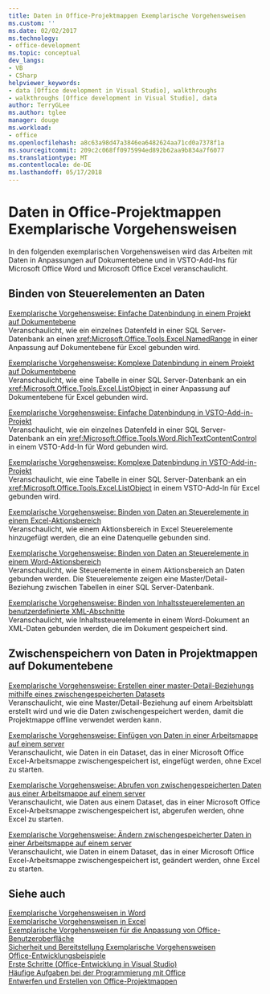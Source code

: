 ```yaml
---
title: Daten in Office-Projektmappen Exemplarische Vorgehensweisen
ms.custom: ''
ms.date: 02/02/2017
ms.technology:
- office-development
ms.topic: conceptual
dev_langs:
- VB
- CSharp
helpviewer_keywords:
- data [Office development in Visual Studio], walkthroughs
- walkthroughs [Office development in Visual Studio], data
author: TerryGLee
ms.author: tglee
manager: douge
ms.workload:
- office
ms.openlocfilehash: a8c63a98d47a3846ea6482624aa71cd0a7378f1a
ms.sourcegitcommit: 209c2c068ff0975994ed892b62aa9b834a7f6077
ms.translationtype: MT
ms.contentlocale: de-DE
ms.lasthandoff: 05/17/2018
---
```

# <a name="data-in-office-solutions-walkthroughs"></a>Daten in Office-Projektmappen Exemplarische Vorgehensweisen
  In den folgenden exemplarischen Vorgehensweisen wird das Arbeiten mit Daten in Anpassungen auf Dokumentebene und in VSTO-Add-Ins für Microsoft Office Word und Microsoft Office Excel veranschaulicht.  
  
## <a name="bind-controls-to-data"></a>Binden von Steuerelementen an Daten  
 [Exemplarische Vorgehensweise: Einfache Datenbindung in einem Projekt auf Dokumentebene](../vsto/walkthrough-simple-data-binding-in-a-document-level-project.md)  
 Veranschaulicht, wie ein einzelnes Datenfeld in einer SQL Server-Datenbank an einen <xref:Microsoft.Office.Tools.Excel.NamedRange> in einer Anpassung auf Dokumentebene für Excel gebunden wird.  
  
 [Exemplarische Vorgehensweise: Komplexe Datenbindung in einem Projekt auf Dokumentebene](../vsto/walkthrough-complex-data-binding-in-a-document-level-project.md)  
 Veranschaulicht, wie eine Tabelle in einer SQL Server-Datenbank an ein <xref:Microsoft.Office.Tools.Excel.ListObject> in einer Anpassung auf Dokumentebene für Excel gebunden wird.  
  
 [Exemplarische Vorgehensweise: Einfache Datenbindung in VSTO-Add-in-Projekt](../vsto/walkthrough-simple-data-binding-in-vsto-add-in-project.md)  
 Veranschaulicht, wie ein einzelnes Datenfeld in einer SQL Server-Datenbank an ein <xref:Microsoft.Office.Tools.Word.RichTextContentControl> in einem VSTO-Add-In für Word gebunden wird.  
  
 [Exemplarische Vorgehensweise: Komplexe Datenbindung in VSTO-Add-in-Projekt](../vsto/walkthrough-complex-data-binding-in-vsto-add-in-project.md)  
 Veranschaulicht, wie eine Tabelle in einer SQL Server-Datenbank an ein <xref:Microsoft.Office.Tools.Excel.ListObject> in einem VSTO-Add-In für Excel gebunden wird.  
  
 [Exemplarische Vorgehensweise: Binden von Daten an Steuerelemente in einem Excel-Aktionsbereich](../vsto/walkthrough-binding-data-to-controls-on-an-excel-actions-pane.md)  
 Veranschaulicht, wie einem Aktionsbereich in Excel Steuerelemente hinzugefügt werden, die an eine Datenquelle gebunden sind.  
  
 [Exemplarische Vorgehensweise: Binden von Daten an Steuerelemente in einem Word-Aktionsbereich](../vsto/walkthrough-binding-data-to-controls-on-a-word-actions-pane.md)  
 Veranschaulicht, wie Steuerelemente in einem Aktionsbereich an Daten gebunden werden. Die Steuerelemente zeigen eine Master/Detail-Beziehung zwischen Tabellen in einer SQL Server-Datenbank.  
  
 [Exemplarische Vorgehensweise: Binden von Inhaltssteuerelementen an benutzerdefinierte XML-Abschnitte](../vsto/walkthrough-binding-content-controls-to-custom-xml-parts.md)  
 Veranschaulicht, wie Inhaltssteuerelemente in einem Word-Dokument an XML-Daten gebunden werden, die im Dokument gespeichert sind.  
  
## <a name="cache-data-in-document-level-solutions"></a>Zwischenspeichern von Daten in Projektmappen auf Dokumentebene  
 [Exemplarische Vorgehensweise: Erstellen einer master-Detail-Beziehungs mithilfe eines zwischengespeicherten Datasets](../vsto/walkthrough-creating-a-master-detail-relation-using-a-cached-dataset.md)  
 Veranschaulicht, wie eine Master/Detail-Beziehung auf einem Arbeitsblatt erstellt wird und wie die Daten zwischengespeichert werden, damit die Projektmappe offline verwendet werden kann.  
  
 [Exemplarische Vorgehensweise: Einfügen von Daten in einer Arbeitsmappe auf einem server](../vsto/walkthrough-inserting-data-into-a-workbook-on-a-server.md)  
 Veranschaulicht, wie Daten in ein Dataset, das in einer Microsoft Office Excel-Arbeitsmappe zwischengespeichert ist, eingefügt werden, ohne Excel zu starten.  
  
 [Exemplarische Vorgehensweise: Abrufen von zwischengespeicherten Daten aus einer Arbeitsmappe auf einem server](../vsto/walkthrough-retrieving-cached-data-from-a-workbook-on-a-server.md)  
 Veranschaulicht, wie Daten aus einem Dataset, das in einer Microsoft Office Excel-Arbeitsmappe zwischengespeichert ist, abgerufen werden, ohne Excel zu starten.  
  
 [Exemplarische Vorgehensweise: Ändern zwischengespeicherter Daten in einer Arbeitsmappe auf einem server](../vsto/walkthrough-changing-cached-data-in-a-workbook-on-a-server.md)  
 Veranschaulicht, wie Daten in einem Dataset, das in einer Microsoft Office Excel-Arbeitsmappe zwischengespeichert ist, geändert werden, ohne Excel zu starten.  
  
## <a name="see-also"></a>Siehe auch  
 [Exemplarische Vorgehensweisen in Word](../vsto/walkthroughs-using-word.md)   
 [Exemplarische Vorgehensweisen in Excel](../vsto/walkthroughs-using-excel.md)   
 [Exemplarische Vorgehensweisen für die Anpassung von Office-Benutzeroberfläche](../vsto/office-ui-customization-walkthroughs.md)   
 [Sicherheit und Bereitstellung Exemplarische Vorgehensweisen](../vsto/security-and-deployment-walkthroughs.md)   
 [Office-Entwicklungsbeispiele](../vsto/office-development-samples.md)   
 [Erste Schritte &#40;Office-Entwicklung in Visual Studio&#41;](../vsto/getting-started-office-development-in-visual-studio.md)   
 [Häufige Aufgaben bei der Programmierung mit Office](../vsto/common-tasks-in-office-programming.md)   
 [Entwerfen und Erstellen von Office-Projektmappen](../vsto/designing-and-creating-office-solutions.md)  
  
  